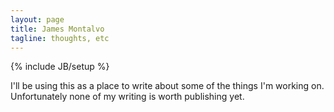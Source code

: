 ```yaml
---
layout: page
title: James Montalvo
tagline: thoughts, etc
---
```

{% include JB/setup %}

I'll be using this as a place to write about some of the things I'm working on. Unfortunately none of my writing is worth publishing yet.
